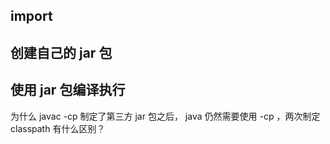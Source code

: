 ## import

## 创建自己的 jar 包

## 使用 jar 包编译执行

为什么 javac -cp 制定了第三方 jar 包之后， java 仍然需要使用 -cp ，两次制定 classpath 有什么区别？
